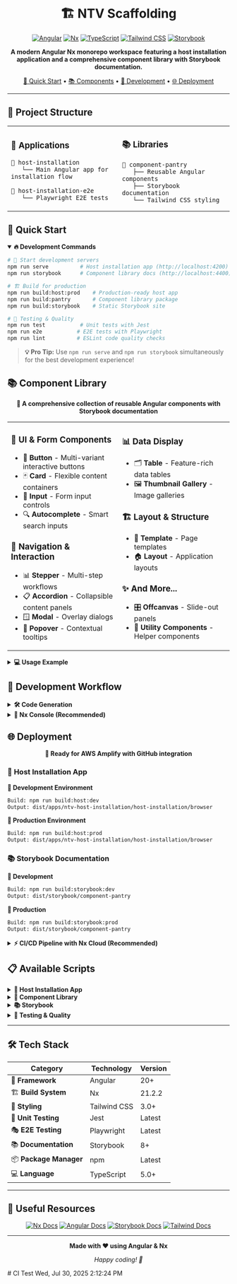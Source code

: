 <div align="center">

# 🏗️ NTV Scaffolding

[![Angular](https://img.shields.io/badge/Angular-20+-DD0031?style=for-the-badge&logo=angular&logoColor=white)](https://angular.io/)
[![Nx](https://img.shields.io/badge/Nx-21.2.2-143055?style=for-the-badge&logo=nx&logoColor=white)](https://nx.dev/)
[![TypeScript](https://img.shields.io/badge/TypeScript-5.0+-3178C6?style=for-the-badge&logo=typescript&logoColor=white)](https://www.typescriptlang.org/)
[![Tailwind CSS](https://img.shields.io/badge/Tailwind_CSS-3.0+-38B2AC?style=for-the-badge&logo=tailwind-css&logoColor=white)](https://tailwindcss.com/)
[![Storybook](https://img.shields.io/badge/Storybook-8.0+-FF4785?style=for-the-badge&logo=storybook&logoColor=white)](https://storybook.js.org/)

**A modern Angular Nx monorepo workspace featuring a host installation application and a comprehensive component library with Storybook documentation.**

[🚀 Quick Start](#-quick-start) • [📚 Components](#-component-library) • [🔧 Development](#-development-workflow) • [🌐 Deployment](#-deployment)

</div>

---

## 📁 Project Structure

<table>
<tr>
<td width="50%">

### 🎯 Applications
```
📱 host-installation
   └── Main Angular app for installation flow
   
🧪 host-installation-e2e  
   └── Playwright E2E tests
```

</td>
<td width="50%">

### 📚 Libraries
```
🧩 component-pantry
   ├── Reusable Angular components
   ├── Storybook documentation
   └── Tailwind CSS styling
```

</td>
</tr>
</table>

## 🚀 Quick Start

<details open>
<summary><strong>🔥 Development Commands</strong></summary>

```bash
# 🚀 Start development servers
npm run serve          # Host installation app (http://localhost:4200)
npm run storybook      # Component library docs (http://localhost:4400)

# 🏗️ Build for production
npm run build:host:prod    # Production-ready host app
npm run build:pantry       # Component library package
npm run build:storybook    # Static Storybook site

# 🧪 Testing & Quality
npm run test           # Unit tests with Jest
npm run e2e           # E2E tests with Playwright
npm run lint          # ESLint code quality checks
```

</details>

> **💡 Pro Tip:** Use `npm run serve` and `npm run storybook` simultaneously for the best development experience!

## 📚 Component Library

<div align="center">

**🎨 A comprehensive collection of reusable Angular components with Storybook documentation**

</div>

<table>
<tr>
<td width="50%">

### 🎯 **UI & Form Components**
- 🔘 **Button** - Multi-variant interactive buttons
- 🃏 **Card** - Flexible content containers
- 📝 **Input** - Form input controls
- 🔍 **Autocomplete** - Smart search inputs

### 🧭 **Navigation & Interaction**
- 📊 **Stepper** - Multi-step workflows
- 📋 **Accordion** - Collapsible content panels
- 🪟 **Modal** - Overlay dialogs
- 💬 **Popover** - Contextual tooltips

</td>
<td width="50%">

### 📊 **Data Display**
- 🗂️ **Table** - Feature-rich data tables
- 🖼️ **Thumbnail Gallery** - Image galleries

### 🏗️ **Layout & Structure**
- 📐 **Template** - Page templates
- 🏠 **Layout** - Application layouts

### ✨ **And More...**
- 🎛️ **Offcanvas** - Slide-out panels
- 🔧 **Utility Components** - Helper components

</td>
</tr>
</table>

<details>
<summary><strong>💻 Usage Example</strong></summary>

```typescript
import { 
  Button, 
  Card, 
  Table, 
  Stepper 
} from '@ntv-scaffolding/component-pantry';

@Component({
  selector: 'app-example',
  imports: [Button, Card, Table, Stepper],
  template: `
    <lib-card>
      <lib-button variant="primary">Click me!</lib-button>
    </lib-card>
  `
})
export class ExampleComponent {}
```

</details>

## 🔧 Development Workflow

<details>
<summary><strong>🛠️ Code Generation</strong></summary>

```bash
# 🧩 Add new component to library
npx nx g @nx/angular:component my-component --project=component-pantry

# 📱 Create new application
npx nx g @nx/angular:app my-app

# 📚 Generate new library
npx nx g @nx/angular:lib my-lib

# 📖 Add Storybook story
npx nx g @nx/storybook:story my-component --project=component-pantry
```

</details>

<details>
<summary><strong>🎯 Nx Console (Recommended)</strong></summary>

**Install the [Nx Console extension](https://marketplace.visualstudio.com/items?itemName=nrwl.angular-console) for VS Code**

✨ **Features:**
- 🖱️ Visual interface for running commands
- 🎨 Code generation wizards
- 📊 Workspace dependency graph
- 🚀 One-click task execution

</details>

## 🌐 Deployment

<div align="center">

**🚀 Ready for AWS Amplify with GitHub integration**

</div>

### 📱 **Host Installation App**

**🔧 Development Environment**
```bash
Build: npm run build:host:dev
Output: dist/apps/ntv-host-installation/host-installation/browser
```

**🚀 Production Environment**
```bash
Build: npm run build:host:prod
Output: dist/apps/ntv-host-installation/host-installation/browser
```

### 📚 **Storybook Documentation**

**🔧 Development**
```bash
Build: npm run build:storybook:dev
Output: dist/storybook/component-pantry
```

**🚀 Production**
```bash
Build: npm run build:storybook:prod
Output: dist/storybook/component-pantry
```

<details>
<summary><strong>⚡ CI/CD Pipeline with Nx Cloud (Recommended)</strong></summary>

> 💡 **Highly recommended for teams and larger projects** - Nx Cloud provides significant performance improvements and valuable insights.

**🚀 Quick Setup (Choose one method):**

**Method 1: CLI Setup (Recommended)**
```bash
# 1. Connect to Nx Cloud (free tier available)
npx nx connect

# 2. Generate CI workflow for your platform
npx nx g ci-workflow --ci=github  # or gitlab, azure, etc.

# 3. Commit and push - your CI is now optimized!
```

**Method 2: Web Dashboard Setup**
```bash
# 1. Visit https://cloud.nx.app
# 2. Sign in with GitHub/GitLab
# 3. Select your repository from the list
# 4. Follow the guided setup process
```

**🎯 Key Benefits:**
- ⚡ **Remote Caching** - Share build artifacts across team and CI
- 🔄 **Distributed Task Execution** - Run tasks in parallel across multiple agents
- 🧪 **Intelligent Test Splitting** - Automatically distribute tests for faster execution
- 📊 **Advanced Analytics** - Detailed build performance insights and bottleneck detection
- 🎯 **Affected Detection** - Only rebuild what changed
- 💰 **Cost Reduction** - Significantly reduce CI/CD pipeline costs

**📈 Performance Impact:**
- Up to 10x faster CI/CD pipelines
- 70% reduction in compute costs
- Instant local cache hits for unchanged code

</details>

## 📋 Available Scripts

<details>
<summary><strong>📱 Host Installation App</strong></summary>

```bash
npm run serve              # 🚀 Development server
npm run serve:host         # 🚀 Alternative serve command
npm run build:host         # 🏗️ Production build
npm run build:host:dev     # 🔧 Development build
npm run build:host:prod    # 🚀 Production build (optimized)
```

</details>

<details>
<summary><strong>🧩 Component Library</strong></summary>

```bash
npm run build:pantry       # 📦 Build library package
npm run build:pantry:dev   # 🔧 Development build
npm run build:pantry:prod  # 🚀 Production build
```

</details>

<details>
<summary><strong>📚 Storybook</strong></summary>

```bash
npm run storybook              # 🚀 Development server (port 4400)
npm run build:storybook        # 📦 Build static site
npm run build:storybook:dev    # 🔧 Development build
npm run build:storybook:prod   # 🚀 Production build
```

</details>

<details>
<summary><strong>🧪 Testing & Quality</strong></summary>

```bash
npm run test           # 🧪 Unit tests with Jest
npm run test:watch     # 👀 Watch mode for tests
npm run e2e           # 🎭 E2E tests with Playwright
npm run e2e:ui        # 🖥️ E2E tests with UI
npm run e2e:report    # 📊 Generate test report
npm run lint          # ✅ ESLint code quality
```

</details>

---

## 🛠️ Tech Stack

<div align="center">

| Category | Technology | Version |
|----------|------------|-----------|
| 🎯 **Framework** | Angular | 20+ |
| 🏗️ **Build System** | Nx | 21.2.2 |
| 🎨 **Styling** | Tailwind CSS | 3.0+ |
| 🧪 **Unit Testing** | Jest | Latest |
| 🎭 **E2E Testing** | Playwright | Latest |
| 📚 **Documentation** | Storybook | 8+ |
| 📦 **Package Manager** | npm | Latest |
| 💻 **Language** | TypeScript | 5.0+ |

</div>

---

## 📖 Useful Resources

<div align="center">

[![Nx Docs](https://img.shields.io/badge/📖_Nx-Documentation-143055?style=for-the-badge)](https://nx.dev)
[![Angular Docs](https://img.shields.io/badge/📖_Angular-Documentation-DD0031?style=for-the-badge)](https://angular.dev)
[![Storybook Docs](https://img.shields.io/badge/📖_Storybook-Documentation-FF4785?style=for-the-badge)](https://storybook.js.org)
[![Tailwind Docs](https://img.shields.io/badge/📖_Tailwind-Documentation-38B2AC?style=for-the-badge)](https://tailwindcss.com)

</div>

---

<div align="center">

**Made with ❤️ using Angular & Nx**

*Happy coding! 🚀*

</div>
# CI Test Wed, Jul 30, 2025  2:12:24 PM
